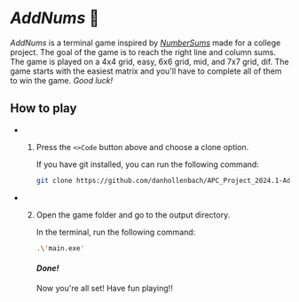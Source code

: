 # *AddNums* 🔢
*AddNums* is a terminal game inspired by *[NumberSums](https://play.google.com/store/apps/details?id=com.easybrain.number.sums.puzzle&hl=en)* made for a college project. The goal of the game is to reach the right line and column sums. The game is played on a 4x4 grid, easy, 6x6 grid, mid, and 7x7 grid, dif. The game starts with the easiest matrix and you'll have to complete all of them to win the game. *Good luck!*

## How to play
- 1. Press the ```<>Code``` button above and choose a clone option.

        If you have git installed, you can run the following command:
        ```bash
        git clone https://github.com/danhollenbach/APC_Project_2024.1-AddNums.git
        ```

- 2. Open the game folder and go to the output directory.
  
       In the terminal, run the following command:
        ```bash
        .\'main.exe'
        ```

        #### *Done!*

        Now you're all set! Have fun playing!!
